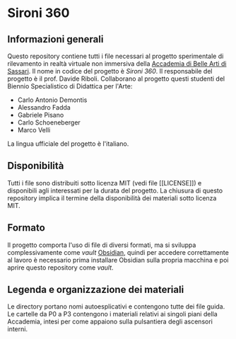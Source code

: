 # Sironi 360
## Informazioni generali
Questo repository contiene tutti i file necessari al progetto sperimentale di rilevamento in realtà virtuale non immersiva della [Accademia di Belle Arti di Sassari](http://www.accademiasironi.it).
Il nome in codice del progetto è *Sironi 360*.
Il responsabile del progetto è il prof. Davide Riboli.
Collaborano al progetto questi studenti del Biennio Specialistico di Didattica per l'Arte:

-  Carlo Antonio Demontis
- Alessandro Fadda
- Gabriele Pisano
- Carlo Schoeneberger
- Marco Velli


La lingua ufficiale del progetto è l'italiano.

## Disponibilità
Tutti i file sono distribuiti sotto licenza MIT (vedi file [[LICENSE]]) e disponibili agli interessati per la durata del progetto. La chiusura di questo repository implica il termine della disponibilità dei materiali sotto licenza MIT.

## Formato
Il progetto comporta l'uso di file di diversi formati, ma si sviluppa complessivamente come *vault* [Obsidian](https://obsidian.md), quindi per accedere correttamente al lavoro è necessario prima installare Obsidian sulla propria macchina e poi aprire questo repository come *vault*.

## Legenda e organizzazione dei materiali

Le directory portano nomi autoesplicativi e contengono tutte dei file guida.
Le cartelle da P0 a P3 contengono i materiali relativi ai singoli piani della Accademia, intesi per come appaiono sulla pulsantiera degli ascensori interni.